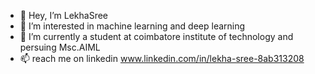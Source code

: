 - 👋 Hey,  I’m LekhaSree 
- 👀 I’m interested in machine learning and deep learning 
- 🌱 I’m currently a student at coimbatore institute of technology and persuing Msc.AIML
- 📫 reach me on linkedin www.linkedin.com/in/lekha-sree-8ab313208

<!---
LekhaSreeJ/LekhaSreeJ is a ✨ special ✨ repository because its `README.md` (this file) appears on your GitHub profile.
You can click the Preview link to take a look at your changes.
--->

